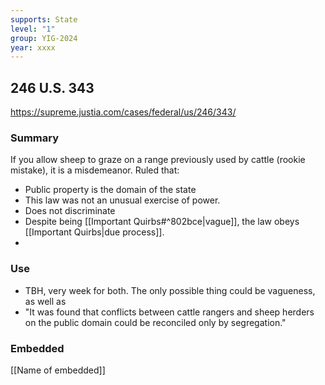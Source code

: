 ```yaml
---
supports: State
level: "1"
group: YIG-2024
year: xxxx
---
```

## 246 U.S. 343

https://supreme.justia.com/cases/federal/us/246/343/

### Summary

If you allow sheep to graze on a range previously used by cattle (rookie mistake), it is a misdemeanor. 
Ruled that:
* Public property is the domain of the state
* This law was not an unusual exercise of power.
* Does not discriminate
* Despite being [[Important Quirbs#^802bce|vague]], the law obeys [[Important Quirbs|due process]].
* 

### Use

* TBH, very week for both. The only possible thing could be vagueness, as well as 
* "It was found that conflicts between cattle rangers and sheep herders on the public domain could be reconciled only by segregation."

### Embedded

[[Name of embedded]]
